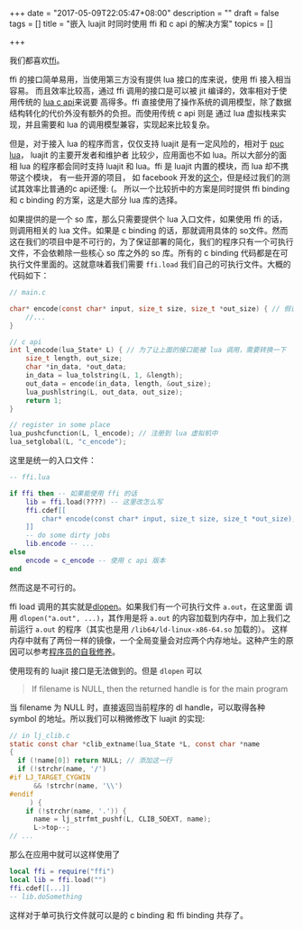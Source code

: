 +++
date = "2017-05-09T22:05:47+08:00"
description = ""
draft = false
tags = []
title = "嵌入 luajit 时同时使用 ffi 和 c api 的解决方案"
topics = []

+++

我们都喜欢[ffi](http://luajit.org/ext_ffi.html)。

ffi 的接口简单易用，当使用第三方没有提供 lua 接口的库来说，使用 ffi 接入相当容易。
而且效率比较高，通过 ffi 调用的接口是可以被 jit 编译的，效率相对于使用传统的 [lua c api](https://www.lua.org/pil/24.html)来说要
高得多。ffi 直接使用了操作系统的调用模型，除了数据结构转化的代价外没有额外的负担。而使用传统 c api 则是
通过 lua 虚拟栈来实现，并且需要和 lua 的调用模型兼容，实现起来比较复杂。

但是，对于接入 lua 的程序而言，仅仅支持 luajit 是有一定风险的，相对于 [puc lua](https://www.lua.org/)， luajit 的主要开发者和维护者
比较少，应用面也不如 lua。所以大部分的面相 lua 的程序都会同时支持 luajit 和 lua。ffi 是 luajit 内置的模块，而 lua 却不携带这个模块，
有一些开源的项目， 如 facebook 开发的[这个](https://github.com/facebook/luaffifb)，但是经过我们的测试其效率比普通的c api还慢: (。
所以一个比较折中的方案是同时提供 ffi binding 和 c binding 的方案，这是大部分 lua 库的选择。

如果提供的是一个 so 库，那么只需要提供个 lua 入口文件，如果使用 ffi 的话，则调用相关的 lua 文件。如果是 c binding 的话，那就调用具体的
so文件。然而这在我们的项目中是不可行的，为了保证部署的简化，我们的程序只有一个可执行文件，不会依赖除一些核心 so 库之外的 so 库。所有的
c binding 代码都是在可执行文件里面的。这就意味着我们需要 `ffi.load` 我们自己的可执行文件。大概的代码如下：

```C
// main.c

char* encode(const char* input, size_t size, size_t *out_size) { // 假设这是我们的工作函数
    //...
}

// c api
int l_encode(lua_State* L) { // 为了让上面的接口能被 lua 调用，需要转换一下
    size_t length, out_size;
    char *in_data, *out_data;
    in_data = lua_tolstring(L, 1, &length);
    out_data = encode(in_data, length, &out_size);
    lua_pushlstring(L, out_data, out_size);
    return 1;
}

// register in some place 
lua_pushcfunction(L, l_encode); // 注册到 lua 虚拟机中
lua_setglobal(L, "c_encode");
```

这里是统一的入口文件：
```lua
-- ffi.lua

if ffi then -- 如果能使用 ffi 的话
    lib = ffi.load(????) -- 这里改怎么写
    ffi.cdef[[
        char* encode(const char* input, size_t size, size_t *out_size);
    ]]
    -- do some dirty jobs
    lib.encode -- ...
else
    encode = c_encode -- 使用 c api 版本
end


```

然而这是不可行的。

ffi load 调用的其实就是[dlopen](http://man7.org/linux/man-pages/man3/dlopen.3.html)。如果我们有一个可执行文件 `a.out`，在这里面
调用 `dlopen("a.out", ...)`，其作用是将 `a.out` 的内容加载到内存中，加上我们之前运行 `a.out` 的程序（其实也是用 `/lib64/ld-linux-x86-64.so` 加载的）。
这样内存中就有了两份一样的镜像，一个全局变量会对应两个内存地址。这种产生的原因可以参考[程序员的自我修养](https://book.douban.com/subject/3652388/)。

使用现有的 luajit 接口是无法做到的。但是 `dlopen` 可以

> If filename is  NULL,  then  the  returned handle  is for the main program

当 filename 为 NULL 时，直接返回当前程序的 dl handle，可以取得各种 symbol 的地址。所以我们可以稍微修改下 luajit 的实现:

```c
// in lj_clib.c
static const char *clib_extname(lua_State *L, const char *name
{
  if (!name[0]) return NULL; // 添加这一行
  if (!strchr(name, '/')
#if LJ_TARGET_CYGWIN
      && !strchr(name, '\\')
#endif
     ) {
    if (!strchr(name, '.')) {
      name = lj_strfmt_pushf(L, CLIB_SOEXT, name);
      L->top--;
// ...
```
那么在应用中就可以这样使用了

```lua
local ffi = require("ffi")
local lib = ffi.load("")
ffi.cdef[[...]]
-- lib.doSomething
```

这样对于单可执行文件就可以是的 c binding 和 ffi binding 共存了。